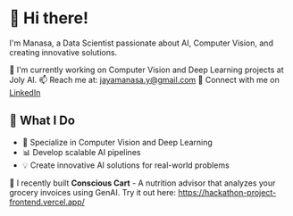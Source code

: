# 👋 Hi there! 

I'm Manasa, a Data Scientist passionate about AI, Computer Vision, and creating innovative solutions.

👯 I'm currently working on Computer Vision and Deep Learning projects at Joly AI.
📫 Reach me at: jayamanasa.y@gmail.com
💼 Connect with me on [LinkedIn](https://www.linkedin.com/in/jayamanasa/)

## 🚀 What I Do

- 🤖 Specialize in Computer Vision and Deep Learning
- 📊 Develop scalable AI pipelines
- 💡 Create innovative AI solutions for real-world problems


🌱 I recently built **Conscious Cart** - A nutrition advisor that analyzes your grocery invoices using GenAI. Try it out here: https://hackathon-project-frontend.vercel.app/

<!--
**JayaManasa/JayaManasa** is a ✨ _special_ ✨ repository because its `README.md` (this file) appears on your GitHub profile.

Here are some ideas to get you started:

- 🔭 I’m currently working on ...
- 🌱 I’m currently learning ...
- 👯 I’m looking to collaborate on ...
- 🤔 I’m looking for help with ...
- 💬 Ask me about ...
- 📫 How to reach me: ...
- 😄 Pronouns: ...
- ⚡ Fun fact: ...
-->

